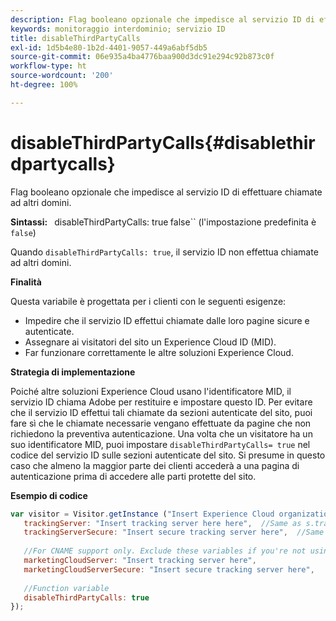 ```yaml
---
description: Flag booleano opzionale che impedisce al servizio ID di effettuare chiamate ad altri domini.
keywords: monitoraggio interdominio; servizio ID
title: disableThirdPartyCalls
exl-id: 1d5b4e80-1b2d-4401-9057-449a6abf5db5
source-git-commit: 06e935a4ba4776baa900d3dc91e294c92b873c0f
workflow-type: ht
source-wordcount: '200'
ht-degree: 100%

---
```


# disableThirdPartyCalls{#disablethirdpartycalls}

Flag booleano opzionale che impedisce al servizio ID di effettuare chiamate ad altri domini.

**Sintassi:** ` `disableThirdPartyCalls: true false`` (l&#39;impostazione predefinita è `false`)

Quando `disableThirdPartyCalls: true`, il servizio ID non effettua chiamate ad altri domini.

**Finalità**

Questa variabile è progettata per i clienti con le seguenti esigenze:

* Impedire che il servizio ID effettui chiamate dalle loro pagine sicure e autenticate.
* Assegnare ai visitatori del sito un Experience Cloud ID (MID).
* Far funzionare correttamente le altre soluzioni Experience Cloud.

**Strategia di implementazione**

Poiché altre soluzioni Experience Cloud usano l&#39;identificatore MID, il servizio ID chiama Adobe per restituire e impostare questo ID. Per evitare che il servizio ID effettui tali chiamate da sezioni autenticate del sito, puoi fare sì che le chiamate necessarie vengano effettuate da pagine che non richiedono la preventiva autenticazione. Una volta che un visitatore ha un suo identificatore MID, puoi impostare `disableThirdPartyCalls= true` nel codice del servizio ID sulle sezioni autenticate del sito. Si presume in questo caso che almeno la maggior parte dei clienti accederà a una pagina di autenticazione prima di accedere alle parti protette del sito.

**Esempio di codice**

```js
var visitor = Visitor.getInstance ("Insert Experience Cloud organization ID here",{ 
   trackingServer: "Insert tracking server here here",  //Same as s.trackingServer 
   trackingServerSecure: "Insert secure tracking server here",  //Same as s.trackingServerSecure 
 
   //For CNAME support only. Exclude these variables if you're not using CNAME 
   marketingCloudServer: "Insert tracking server here", 
   marketingCloudServerSecure: "Insert secure tracking server here", 
 
   //Function variable 
   disableThirdPartyCalls: true 
}); 
```
